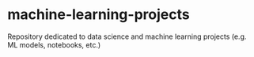 # machine-learning-projects
Repository dedicated to data science and machine learning projects (e.g. ML models, notebooks, etc.)
